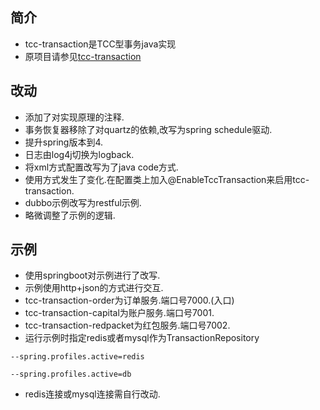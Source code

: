 ## 简介
- tcc-transaction是TCC型事务java实现
- 原项目请参见[tcc-transaction](https://github.com/changmingxie/tcc-transaction)

## 改动
- 添加了对实现原理的注释.
- 事务恢复器移除了对quartz的依赖,改写为spring schedule驱动.
- 提升spring版本到4.
- 日志由log4j切换为logback.
- 将xml方式配置改写为了java code方式.
- 使用方式发生了变化.在配置类上加入@EnableTccTransaction来启用tcc-transaction.
- dubbo示例改写为restful示例.
- 略微调整了示例的逻辑.

## 示例
- 使用springboot对示例进行了改写.
- 示例使用http+json的方式进行交互.
- tcc-transaction-order为订单服务.端口号7000.(入口)
- tcc-transaction-capital为账户服务.端口号7001.
- tcc-transaction-redpacket为红包服务.端口号7002.
- 运行示例时指定redis或者mysql作为TransactionRepository
```
--spring.profiles.active=redis
```
```
--spring.profiles.active=db
```
- redis连接或mysql连接需自行改动.
